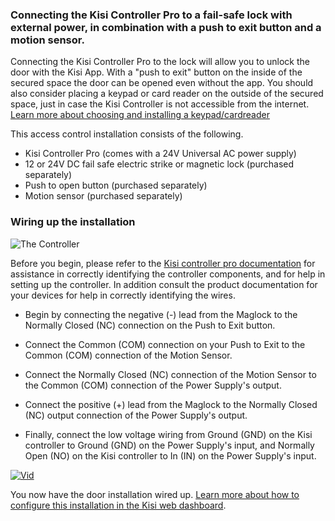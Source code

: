<h3>Connecting the Kisi Controller Pro to a fail-safe lock with external power, in combination with a push to exit button and a motion sensor.</h3>


  
Connecting the Kisi Controller Pro to the lock will allow you to unlock the door with the Kisi App. With a "push to exit" button on the inside of the secured space the door can be opened even without the app. You should also consider placing a keypad or card reader on the outside of the secured space, just in case the Kisi Controller is not accessible from the internet. [Learn more about choosing and installing a keypad/cardreader](https://help.kisi.io/hc/en-us/articles/360007494813-Recommended-Electric-Locks-Other-Equipment) 



This access control installation consists of the following. 
* Kisi Controller Pro (comes with a 24V Universal AC power supply)
* 12 or 24V DC fail safe electric strike or magnetic lock (purchased separately)
* Push to open button (purchased separately)
* Motion sensor (purchased separately)

<h3>Wiring up the installation</h3> 

  
![The Controller](https://help.kisi.io/hc/article_attachments/360053218093/REX_and_Motion_Sensor.png)



Before you begin, please refer to the [Kisi controller pro documentation](https://help.kisi.io/hc/en-us/sections/115002573127-Kisi-Controller-Pro-1-1-)  for assistance in correctly identifying the controller components, and for help in setting up the controller. In addition consult the product documentation for your devices for help in correctly identifying the wires.

* Begin by connecting the negative (-) lead from the Maglock to the Normally Closed (NC) connection on the Push to Exit button.

* Connect the Common (COM) connection on your Push to Exit to the Common (COM) connection of the Motion Sensor.

* Connect the Normally Closed (NC) connection of the Motion Sensor to the Common (COM) connection of the Power Supply's output.

* Connect the positive (+) lead from the Maglock to the Normally Closed (NC) output connection of the Power Supply's output.

* Finally, connect the low voltage wiring from Ground (GND) on the Kisi controller to Ground (GND) on the Power Supply's input, and Normally Open (NO) on the Kisi controller to In (IN) on the Power Supply's input.

[![Vid](http://img.youtube.com/vi/H0vQgyN_pN0/0.jpg)](https://www.youtube.com/watch?v=H0vQgyN_pN0)
  
You now have the door installation wired up. [Learn more about how to configure this installation in the Kisi web dashboard](https://help.kisi.io/hc/en-us/sections/115002573047-Kisi-Web-Dashboard).


